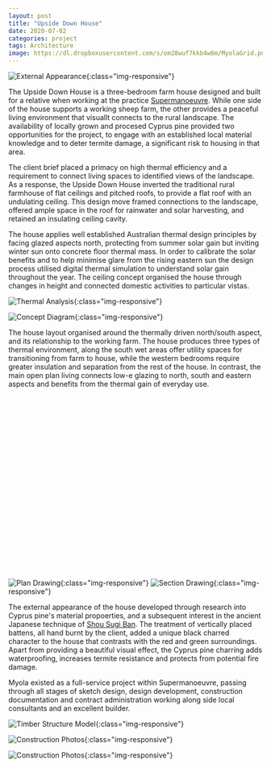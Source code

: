 ```yaml
---
layout: post
title: "Upside Down House"
date: 2020-07-02
categories: project
tags: Architecture
image: https://dl.dropboxusercontent.com/s/om28wuf7kkb4w6m/MyolaGrid.png?dl=0
---
```


![External Appearance](https://dl.dropboxusercontent.com/s/bcalltq7f16ta8j/MyolaFacade_LARGE.png?dl=0){:class="img-responsive"}

The Upside Down House is a three-bedroom farm house designed and built for a relative when working at the practice [Supermanoeuvre](http://www.supermanoeuvre.com/). While one side of the house supports a working sheep farm, the other provides a peaceful living environment that visuallt connects to the rural landscape. The availability of locally grown and procesed Cyprus pine provided two opportunities for the project, to engage with an established local material knowledge and to deter termite damage, a significant risk to housing in that area. 

The client brief placed a primacy on high thermal efficiency and a requirement to connect living spaces to identified views of the landscape. As a response, the Upside Down House inverted the traditional rural farmhouse of flat ceilings and pitched roofs, to provide a flat roof with an undulating ceiling. This design move framed connections to the landscape, offered ample space in the roof for rainwater and solar harvesting, and retained an insulating ceiling cavity.

The house applies well established Australian thermal design principles by facing glazed aspects north, protecting from summer solar gain but inviting winter sun onto concrete floor thermal mass. In order to calibrate the solar benefits and to help minimise glare from the rising eastern sun the design process utilised digital thermal simulation to understand solar gain throughout the year. The ceiling concept organised the house through changes in height and connected domestic activities to particular vistas.

![Thermal Analysis](https://dl.dropboxusercontent.com/s/mblrwa7tdmr1030/MyolaSunlightAnalysis_LARGE.png?dl=0){:class="img-responsive"}

![Concept Diagram](https://dl.dropboxusercontent.com/s/8zwaz5z7tyoyxcv/Myolaviewconediagram_LARGE.png?dl=0){:class="img-responsive"}

The house layout organised around the thermally driven north/south aspect, and its relationship to the working farm. The house produces three types of thermal environment, along the south wet areas offer utility spaces for transitioning from farm to house, while the western bedrooms require greater insulation and separation from the rest of the house. In contrast, the main open plan living connects low-e glazing to north, south and eastern aspects and benefits from the thermal gain of everyday use.    

<!-- Panellum panorama -->
<div id="panorama"></div>

![Plan Drawing](https://dl.dropboxusercontent.com/s/tbk9k6tbwb0xzgh/MyolaPlan_LARGE.png?dl=0){:class="img-responsive"}
![Section Drawing](https://dl.dropboxusercontent.com/s/u6s5m9tdbplpmjb/MyolaSection_LARGE.png?dl=0){:class="img-responsive"}

The external appearance of the house developed through research into Cyprus pine's material propoerties, and a subsequent interest in the ancient Japanese technique of [Shou Sugi Ban](https://www.architecturaldigest.com/story/shou-sugi-ban-black-waterproof-wood-furniture). The treatment of vertically placed battens, all hand burnt by the client, added a unique black charred character to the house that contrasts with the red and green surroundings. Apart from providing a beautiful visual effect, the Cyprus pine charring adds waterproofing, increases termite resistance and protects from potential fire damage.

Myola existed as a full-service project within Supermanoeuvre, passing through all stages of sketch design, design development, construction documentation and contract administration working along side local consultants and an excellent builder.

![Timber Structure Model](https://dl.dropboxusercontent.com/s/h54sswzfl60zatn/MyolaStructure_LARGE.png?dl=0){:class="img-responsive"}

![Construction Photos](https://dl.dropboxusercontent.com/s/qrlupbnznbwzkob/MyolaConstruction_2_850x423.png?dl=0){:class="img-responsive"}

![Construction Photos](https://dl.dropboxusercontent.com/s/w587tvf9747ugyz/MyolaConstruction_850x423.png?dl=0){:class="img-responsive"}
<br>


<style>
#panorama {
    width: 700px;
    height: 350px;
}
</style>

<script>
    pannellum.viewer('panorama', {   
        "default": {
            "firstScene": "lounge",
            "sceneFadeDuration": 1000,
            "autoLoad": true
        },

        "scenes": {
            "lounge": {
                "title": "Living",
                "hfov": 110,
                "pitch": -1.81,
                "yaw": 21.87,
                "type": "equirectangular",
                "panorama": "https://dl.dropboxusercontent.com/s/sm7vffl7zzvwms7/Myola_Interior_LoungeVray_2000x100.png?dl=0",
                "hotSpots": [
                    {
                        "pitch": 0.69,
                        "yaw": -27.51,
                        "type": "scene",
                        "text": "Sleeping",
                        "sceneId": "bedroom"
                    }
                ]
            },

            "bedroom": {
                "title": "Sleeping",
                "hfov": 110,
                "yaw": 5,
                "type": "equirectangular",
                "panorama": "https://dl.dropboxusercontent.com/s/5w0xzik6plb0n76/Myola_Interior_LivingVray_2000x100.png?dl=0",
                "hotSpots": [
                    {
                        "pitch": -0.33,
                        "yaw": 71.59,
                        "type": "scene",
                        "text": "Living",
                        "sceneId": "lounge",
                        "targetYaw": -23,
                        "targetPitch": 2
                    }
                ]
            }
        }
    });
</script>